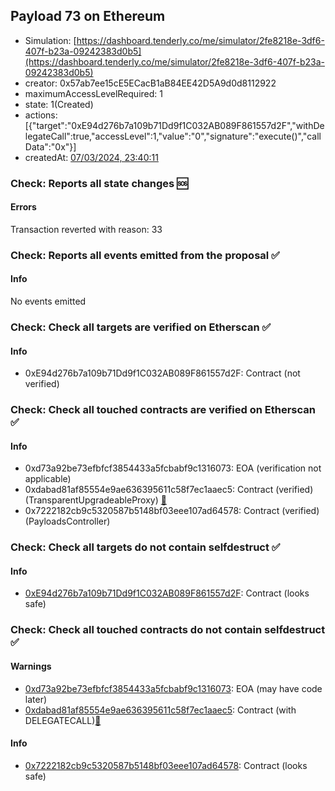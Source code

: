 ## Payload 73 on Ethereum

- Simulation: [https://dashboard.tenderly.co/me/simulator/2fe8218e-3df6-407f-b23a-09242383d0b5](https://dashboard.tenderly.co/me/simulator/2fe8218e-3df6-407f-b23a-09242383d0b5)
- creator: 0x57ab7ee15cE5ECacB1aB84EE42D5A9d0d8112922
- maximumAccessLevelRequired: 1
- state: 1(Created)
- actions: [{"target":"0xE94d276b7a109b71Dd9f1C032AB089F861557d2F","withDelegateCall":true,"accessLevel":1,"value":"0","signature":"execute()","callData":"0x"}]
- createdAt: [07/03/2024, 23:40:11](https://etherscan.io/tx/0xf21026208b28456f32f623ca5b626b973b41b8eda326255d0be5539bd72b435b)

### Check: Reports all state changes :sos:

#### Errors

Transaction reverted with reason: 33

### Check: Reports all events emitted from the proposal :white_check_mark:

#### Info

No events emitted

### Check: Check all targets are verified on Etherscan :white_check_mark:

#### Info

- 0xE94d276b7a109b71Dd9f1C032AB089F861557d2F: Contract (not verified) 

### Check: Check all touched contracts are verified on Etherscan :white_check_mark:

#### Info

- 0xd73a92be73efbfcf3854433a5fcbabf9c1316073: EOA (verification not applicable)
- 0xdabad81af85554e9ae636395611c58f7ec1aaec5: Contract (verified) (TransparentUpgradeableProxy) [:ghost:](https://github.com/bgd-labs/aave-address-book "GovernanceV3Ethereum.PAYLOADS_CONTROLLER")
- 0x7222182cb9c5320587b5148bf03eee107ad64578: Contract (verified) (PayloadsController) 

### Check: Check all targets do not contain selfdestruct :white_check_mark:

#### Info

- [0xE94d276b7a109b71Dd9f1C032AB089F861557d2F](https://etherscan.io/address/0xE94d276b7a109b71Dd9f1C032AB089F861557d2F): Contract (looks safe)

### Check: Check all touched contracts do not contain selfdestruct :white_check_mark:

#### Warnings

- [0xd73a92be73efbfcf3854433a5fcbabf9c1316073](https://etherscan.io/address/0xd73a92be73efbfcf3854433a5fcbabf9c1316073): EOA (may have code later)
- [0xdabad81af85554e9ae636395611c58f7ec1aaec5](https://etherscan.io/address/0xdabad81af85554e9ae636395611c58f7ec1aaec5): Contract (with DELEGATECALL)[:ghost:](https://github.com/bgd-labs/aave-address-book "GovernanceV3Ethereum.PAYLOADS_CONTROLLER")

#### Info

- [0x7222182cb9c5320587b5148bf03eee107ad64578](https://etherscan.io/address/0x7222182cb9c5320587b5148bf03eee107ad64578): Contract (looks safe)

